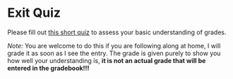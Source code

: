 # Exit Quiz
Please fill out [this short quiz](https://docs.google.com/forms/d/e/1FAIpQLScuo5sHqlVVliFQxb8Jm5LXXYEu6NAaRjZuZJT7-Dnk-rBILw/viewform?usp=sf_link) to assess your basic understanding of grades. 

*Note:* You are welcome to do this if you are following along at home, I will grade it as soon as I see the entry. The grade is given purely to show you how well your understanding is, __it is not an actual grade that will be entered in the gradebook!!!__

